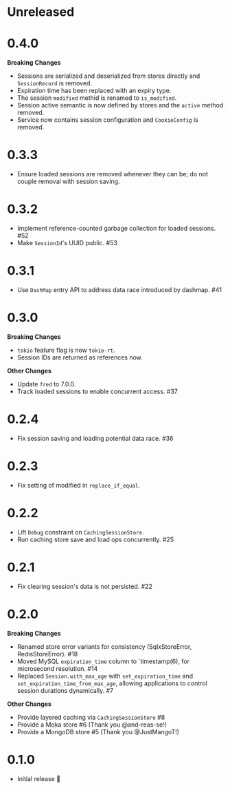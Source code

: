 # Unreleased

# 0.4.0

**Breaking Changes**

- Sessions are serialized and deserialized from stores directly and `SessionRecord` is removed.
- Expiration time has been replaced with an expiry type.
- The session `modified` methid is renamed to `is_modified`.
- Session active semantic is now defined by stores and the `active` method removed.
- Service now contains session configuration and `CookieConfig` is removed.

# 0.3.3

- Ensure loaded sessions are removed whenever they can be; do not couple removal with session saving.

# 0.3.2

- Implement reference-counted garbage collection for loaded sessions. #52
- Make `SessionId`'s UUID public. #53

# 0.3.1

- Use `DashMap` entry API to address data race introduced by dashmap. #41

# 0.3.0

**Breaking Changes**

- `tokio` feature flag is now `tokio-rt`.
- Session IDs are returned as references now.

**Other Changes**

- Update `fred` to 7.0.0.
- Track loaded sessions to enable concurrent access. #37

# 0.2.4

- Fix session saving and loading potential data race. #36

# 0.2.3

- Fix setting of modified in `replace_if_equal`.

# 0.2.2

- Lift `Debug` constraint on `CachingSessionStore`.
- Run caching store save and load ops concurrently. #25

# 0.2.1

- Fix clearing session's data is not persisted. #22

# 0.2.0

**Breaking Changes**

- Renamed store error variants for consistency (SqlxStoreError, RedisStoreError). #18
- Moved MySQL `expiration_time` column to `timestamp(6), for microsecond resolution. #14
- Replaced `Session.with_max_age` with `set_expiration_time` and `set_expiration_time_from_max_age`, allowing applications to control session durations dynamically. #7

**Other Changes**

- Provide layered caching via `CachingSessionStore` #8
- Provide a Moka store #6 (Thank you @and-reas-se!)
- Provide a MongoDB store #5 (Thank you @JustMangoT!)

# 0.1.0

- Initial release :tada:

